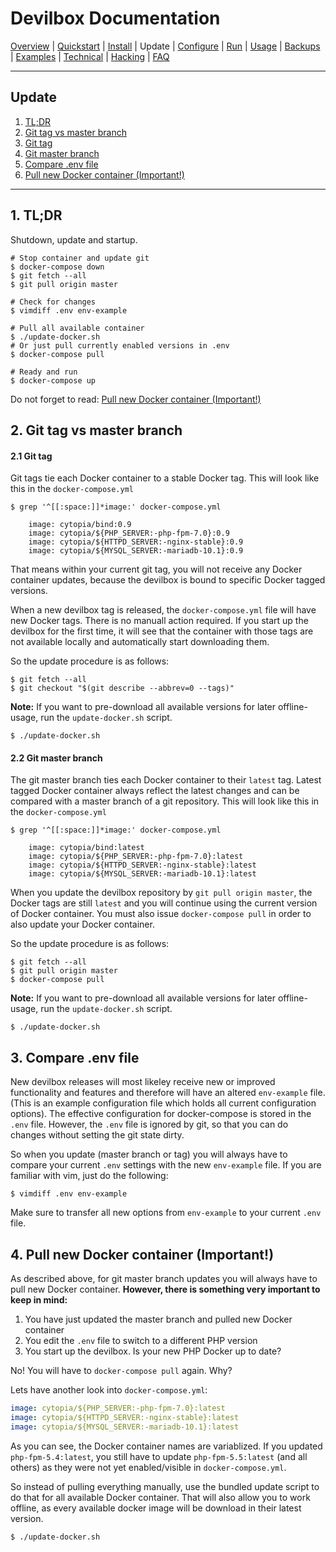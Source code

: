 # Devilbox Documentation

[Overview](README.d) |
[Quickstart](Quickstart.md) |
[Install](Install.md) |
Update |
[Configure](Configure.md) |
[Run](Run.md) |
[Usage](Usage.md) |
[Backups](Backups.md) |
[Examples](Examples.md) |
[Technical](Technical.md) |
[Hacking](Hacking.md) |
[FAQ](FAQ.md)

---

## Update

1. [TL;DR](#1-tl-dr)
2. [Git tag vs master branch](#2-git-tag-vs-master-branch)
  1. [Git tag](#2-1-git-tag)
  2. [Git master branch](#2-2-git-master-branch)
3. [Compare .env file](#3-compare-env-file)
4. [Pull new Docker container (Important!)](#4-pull-new-docker-container-important-)

---

## 1. TL;DR

Shutdown, update and startup.

```shell
# Stop container and update git
$ docker-compose down
$ git fetch --all
$ git pull origin master

# Check for changes
$ vimdiff .env env-example

# Pull all available container
$ ./update-docker.sh
# Or just pull currently enabled versions in .env
$ docker-compose pull

# Ready and run
$ docker-compose up
```

Do not forget to read: [Pull new Docker container (Important!)](#4-pull-new-docker-container-important-)

## 2. Git tag vs master branch

#### 2.1 Git tag

Git tags tie each Docker container to a stable Docker tag. This will look like this in the `docker-compose.yml`

```shell
$ grep '^[[:space:]]*image:' docker-compose.yml

    image: cytopia/bind:0.9
    image: cytopia/${PHP_SERVER:-php-fpm-7.0}:0.9
    image: cytopia/${HTTPD_SERVER:-nginx-stable}:0.9
    image: cytopia/${MYSQL_SERVER:-mariadb-10.1}:0.9
```

That means within your current git tag, you will not receive any Docker container updates, because the devilbox is bound to specific Docker tagged versions.

When a new devilbox tag is released, the `docker-compose.yml` file will have new Docker tags. There is no manuall action required. If you start up the devilbox for the first time, it will see that the container with those tags are not available locally and automatically start downloading them.

So the update procedure is as follows:

```shell
$ git fetch --all
$ git checkout "$(git describe --abbrev=0 --tags)"
```


**Note:** If you want to pre-download all available versions for later offline-usage, run the `update-docker.sh` script.

```shell
$ ./update-docker.sh
```

#### 2.2 Git master branch

The git master branch ties each Docker container to their `latest` tag. Latest tagged Docker container always reflect the latest changes and can be compared with a master branch of a git repository. This will look like this in the `docker-compose.yml`

```shell
$ grep '^[[:space:]]*image:' docker-compose.yml

    image: cytopia/bind:latest
    image: cytopia/${PHP_SERVER:-php-fpm-7.0}:latest
    image: cytopia/${HTTPD_SERVER:-nginx-stable}:latest
    image: cytopia/${MYSQL_SERVER:-mariadb-10.1}:latest
```

When you update the devilbox repository by `git pull origin master`, the Docker tags are still `latest` and you will continue using the current version of Docker container. You must also issue `docker-compose pull` in order to also update your Docker container.

So the update procedure is as follows:

```shell
$ git fetch --all
$ git pull origin master
$ docker-compose pull
```

**Note:** If you want to pre-download all available versions for later offline-usage, run the `update-docker.sh` script.

```shell
$ ./update-docker.sh
```

## 3. Compare .env file

New devilbox releases will most likeley receive new or improved functionality and features and therefore will have an altered `env-example` file. (This is an example configuration file which holds all current configuration options).
The effective configuration for docker-compose is stored in the `.env` file. However, the `.env` file is ignored by git, so that you can do changes without setting the git state dirty.

So when you update (master branch or tag) you will always have to compare your current `.env` settings with the new `env-example` file. If you are familiar with vim, just do the following:

```shell
$ vimdiff .env env-example
```

Make sure to transfer all new options from `env-example` to your current `.env` file.

## 4. Pull new Docker container (Important!)

As described above, for git master branch updates you will always have to pull new Docker container. **However, there is something very important to keep in mind:**

1. You have just updated the master branch and pulled new Docker container
2. You edit the `.env` file to switch to a different PHP version
3. You start up the devilbox. Is your new PHP Docker up to date?

No! You will have to `docker-compose pull` again. Why?

Lets have another look into `docker-compose.yml`:

```yml
image: cytopia/${PHP_SERVER:-php-fpm-7.0}:latest
image: cytopia/${HTTPD_SERVER:-nginx-stable}:latest
image: cytopia/${MYSQL_SERVER:-mariadb-10.1}:latest
```

As you can see, the Docker container names are variablized. If you updated `php-fpm-5.4:latest`, you still have to update `php-fpm-5.5:latest` (and all others) as they were not yet enabled/visible in `docker-compose.yml`.

So instead of pulling everything manually, use the bundled update script to do that for all available Docker container. That will also allow you to work offline, as every available docker image will be download in their latest version.

```shell
$ ./update-docker.sh
```

